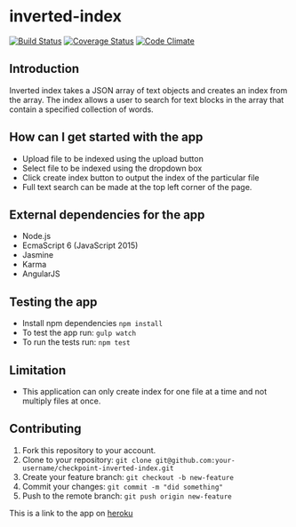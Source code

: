 # inverted-index

[![Build Status](https://travis-ci.org/andela-oaromokeye/checkpoint-inverted-index.svg?branch=staging)](https://travis-ci.org/andela-oaromokeye/checkpoint-inverted-index)
[![Coverage Status](https://coveralls.io/repos/github/andela-oaromokeye/checkpoint-inverted-index/badge.svg?branch=staging)](https://coveralls.io/github/andela-oaromokeye/checkpoint-inverted-index?branch=staging)
[![Code Climate](https://codeclimate.com/github/andela-oaromokeye/checkpoint-inverted-index/badges/gpa.svg)](https://codeclimate.com/github/andela-oaromokeye/checkpoint-inverted-index)

## Introduction
Inverted index takes a JSON array of text objects and creates an index from the array. The index allows a user to search for text blocks in the array that contain a specified collection of words.

## How can I get started with the app
- Upload file to be indexed using the upload button
- Select file to be indexed using the dropdown box
- Click create index button to output the index of the particular file
- Full text search can be made at the top left corner of the page.


## External dependencies for the app
 - Node.js
 - EcmaScript 6 (JavaScript 2015)
 - Jasmine
 - Karma
- AngularJS

## Testing the app
 - Install npm dependencies `npm install`
 - To test the app run: `gulp watch`
 - To run the tests run: `npm test`

## Limitation
- This application can only create index for one file at a time and not multiply files at once.

## Contributing
 1. Fork this repository to your account.
 2. Clone to your repository: `git clone git@github.com:your-username/checkpoint-inverted-index.git`
 3. Create your feature branch: `git checkout -b new-feature`
 4. Commit your changes: `git commit -m "did something"`
 5. Push to the remote branch: `git push origin new-feature`

This is a link to the app on [heroku](https://seyi-keye-inverted-index.herokuapp.com/)
